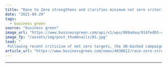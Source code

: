 ```yaml
---
title: "Race to Zero strengthens and clarifies minimum net zero criteria for members"
date: "2021-04-29"
tags: 
  - business green
source: "business green"
image_url: "https://www.businessgreen.com/api/v1/wps/089a4aa/914fed03-c20b-4edb-a869-05c7f2f04507/2/WangAnQi-china-chongqing-iStock-1189910419-185x114.jpg"
image_fp: "/assets/img/post_thumbnails/81.jpg"
lead: "
 Following recent criticism of net zero targets, the UN-backed campaign tightens its standards and notes that 'the concept of net zero is complex and the science and best practices are developing fast' ..."
article_url: "https://www.businessgreen.com/news/4030612/race-zero-strengthens-clarifies-minimum-net-zero-criteria-members"
---
```


---
